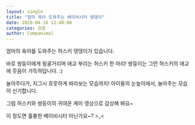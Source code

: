 ```yaml
---
layout: single
title: "엄마 육아 도와주는 베이비시터 댕댕이"
date: 2020-04-16 12:40:00
categories: 감동
author: Companimal
---
```


엄마의 육아를 도와주는 허스키 댕댕이가 있습니다.

바로 쌍둥이에게 뒹굴거리며 애교 부리는 허스키 한 마리! 쌍둥이는 그런 허스키의 애교에 웃음이 가득하답니다. :)

놀아주다가, 지그시 흐뭇하게 바라보는 모습까지! 아이들의 눈높이에서, 놀아주는 모습이 신기합니다.

그럼 허스키와 쌍둥이의 귀여운 케미 영상으로 감상해 봐요~

이 정도면 훌륭한 베이비시터 아닌가요~? &gt;\_&lt;
